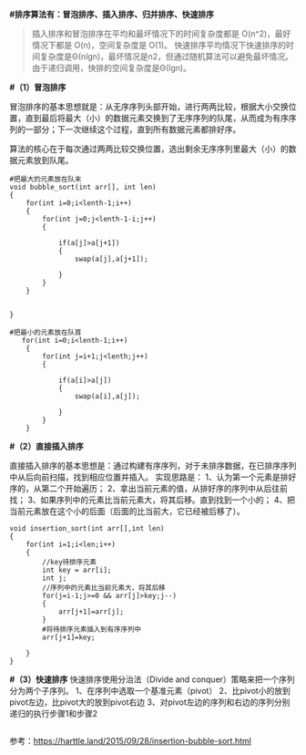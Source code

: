 **#排序算法有：冒泡排序、插入排序、归并排序、快速排序**

> 插入排序和冒泡排序在平均和最坏情况下的时间复杂度都是 O(n^2)，最好情况下都是 O(n)，空间复杂度是 O(1)。
> 快速排序平均情况下快速排序的时间复杂度是Θ(nlgn)，最坏情况是n2，但通过随机算法可以避免最坏情况。由于递归调用，快排的空间复杂度是Θ(lgn)。

**#（1）冒泡排序**

冒泡排序的基本思想就是：从无序序列头部开始，进行两两比较，根据大小交换位置，直到最后将最大（小）的数据元素交换到了无序序列的队尾，从而成为有序序列的一部分；下一次继续这个过程，直到所有数据元素都排好序。

算法的核心在于每次通过两两比较交换位置，选出剩余无序序列里最大（小）的数据元素放到队尾。

``` 
#把最大的元素放在队末
void bubble_sort(int arr[], int len) 
{
    for(int i=0;i<lenth-1;i++)
    {
        for(int j=0;j<lenth-1-i;j++)
        {

            if(a[j]>a[j+1])
            {
                swap(a[j],a[j+1]);

            }
        }
    }


}

```

```
#把最小的元素放在队首
   for(int i=0;i<lenth-1;i++)
    {
        for(int j=i+1;j<lenth;j++)
        {

            if(a[i]>a[j])
            {
                swap(a[i],a[j]);

            }
        }
    }
```

**#（2）直接插入排序**

直接插入排序的基本思想是：通过构建有序序列，对于未排序数据，在已排序序列中从后向前扫描，找到相应位置并插入。
实现思路是：
1、认为第一个元素是排好序的，从第二个开始遍历；
2、拿出当前元素的值，从排好序的序列中从后往前找；
3、如果序列中的元素比当前元素大，将其后移。直到找到一个小的；
4、把当前元素放在这个小的后面（后面的比当前大，它已经被后移了）。

```
void insertion_sort(int arr[],int len)
{
    for(int i=1;i<len;i++)
    {
        //key待排序元素
        int key = arr[i];
        int j;
        //序列中的元素比当前元素大，将其后移
        for(j=i-1;j>=0 && arr[j]>key;j--)
        {
            arr[j+1]=arr[j];
        }
        #将待排序元素插入到有序序列中
        arr[j+1]=key;

    }
}

```
**#（3）快速排序**
快速排序使用分治法（Divide and conquer）策略来把一个序列分为两个子序列。
1、在序列中选取一个基准元素（pivot）
2、比pivot小的放到pivot左边，比pivot大的放到pivot右边
3、对pivot左边的序列和右边的序列分别递归的执行步骤1和步骤2
```

```

参考：https://harttle.land/2015/09/28/insertion-bubble-sort.html
